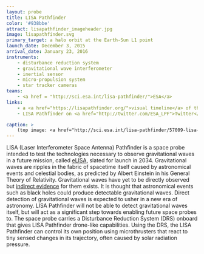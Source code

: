 ```yaml
---
layout: probe
title: LISA Pathfinder
color: '#938bbe'
attract: lisapathfinder_imageheader.jpg
image: lisapathfinder.svg
primary_target: a halo orbit at the Earth-Sun L1 point
launch_date: December 3, 2015
arrival_date: January 23, 2016
instruments:
    - disturbance reduction system
    - gravitational wave interferometer
    - inertial sensor
    - micro-propulsion system
    - star tracker cameras
teams:
    - <a href = "http://sci.esa.int/lisa-pathfinder/">ESA</a>
links:
    - a <a href="https://lisapathfinder.org/">visual timeline</a> of the LISA Pathfinder mission
    - LISA Pathfinder on <a href="http://twitter.com/ESA_LPF">Twitter</a>

caption: >
    (top image: <a href="http://sci.esa.int/lisa-pathfinder/57009-lisa-pathfinder-star-tracker-image/">Earth at night</a> with its layers of atmosphere as seen by LISA Pathfinder's star tracker cameras, ESA/LPF/Airbus-DS; Acknowledgement to J. Grzymisch & M. Watt)
---
```

LISA (Laser Interferometer Space Antenna) Pathfinder is a space probe intended to test the technologies necessary to observe gravitational waves in a future mission, called <a href="https://www.elisascience.org/articles/elisa-mission/elisa-mission-gravitational-universe">eLISA</a>, slated for launch in 2034. Gravitational waves are ripples in the fabric of spacetime itself caused by astronomical events and celestial bodies, as predicted by Albert Einstein in his General Theory of Relativity. Gravitational waves have yet to be directly observed but <a href="http://www.nobelprize.org/nobel_prizes/physics/laureates/1993/press.html">indirect evidence</a> for them exists. It is thought that astronomical events such as black holes could produce detectable gravitational waves. Direct detection of gravitational waves is expected to usher in a new era of astronomy. LISA Pathfinder will not be able to detect gravitational waves itself, but will act as a significant step towards enabling future space probes to. The space probe carries a Disturbance Reduction System (DRS) onboard that gives LISA Pathfinder drone-like capabilities. Using the DRS, the LISA Pathfinder can control its own position using microthrusters that react to tiny sensed changes in its trajectory, often caused by solar radiation pressure.



